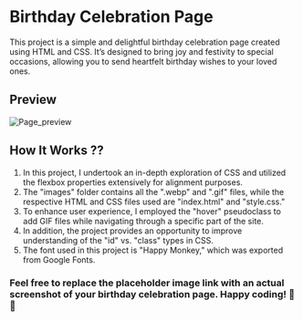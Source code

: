 # Birthday Celebration Page

This project is a simple and delightful birthday celebration page created using HTML and CSS. It’s designed to bring joy and festivity to special occasions, allowing you to send heartfelt birthday wishes to your loved ones.

## Preview

![Page_preview](https://github.com/Saiyoogeswaran/HTML-CSS-BIRTHDAYGIF/assets/113286663/cb62b80e-c89c-4851-99a3-2f7ebdcd40f4)

## How It Works ??

1. In this project, I undertook an in-depth exploration of CSS and utilized the flexbox properties extensively for alignment purposes.
2. The "images" folder contains all the ".webp" and ".gif" files, while the respective HTML and CSS files used are "index.html" and "style.css." 
3. To enhance user experience, I employed the "hover" pseudoclass to add GIF files while navigating through a specific part of the site.
3. In addition, the project provides an opportunity to improve understanding of the "id" vs. "class" types in CSS.
4. The font used in this project is "Happy Monkey," which was exported from Google Fonts.




### Feel free to replace the placeholder image link with an actual screenshot of your birthday celebration page. Happy coding! 🥳🎁
